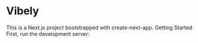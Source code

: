 # Vibely
This is a Next.js project bootstrapped with create-next-app.  Getting Started First, run the development server:

